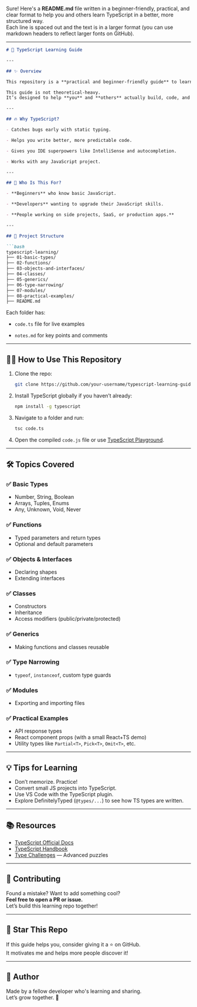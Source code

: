 Sure! Here's a **README.md** file written in a beginner-friendly, practical, and clear format to help you and others learn TypeScript in a better, more structured way.  
Each line is spaced out and the text is in a larger format (you can use markdown headers to reflect larger fonts on GitHub).  

---

```markdown
# 📘 TypeScript Learning Guide

---

## ✨ Overview

This repository is a **practical and beginner-friendly guide** to learning **TypeScript** — a powerful superset of JavaScript that adds static typing and modern development tools to your coding experience.

This guide is not theoretical-heavy.  
It’s designed to help **you** and **others** actually build, code, and learn **by doing**.

---

## 🔥 Why TypeScript?

- Catches bugs early with static typing.

- Helps you write better, more predictable code.

- Gives you IDE superpowers like IntelliSense and autocompletion.

- Works with any JavaScript project.

---

## 🧭 Who Is This For?

- **Beginners** who know basic JavaScript.

- **Developers** wanting to upgrade their JavaScript skills.

- **People working on side projects, SaaS, or production apps.**

---

## 📁 Project Structure

```bash
typescript-learning/
├── 01-basic-types/
├── 02-functions/
├── 03-objects-and-interfaces/
├── 04-classes/
├── 05-generics/
├── 06-type-narrowing/
├── 07-modules/
├── 08-practical-examples/
├── README.md
```

Each folder has:

- `code.ts` file for live examples

- `notes.md` for key points and comments

---

## 🧑‍💻 How to Use This Repository

1. Clone the repo:

   ```bash
   git clone https://github.com/your-username/typescript-learning-guide.git
   ```

2. Install TypeScript globally if you haven’t already:

   ```bash
   npm install -g typescript
   ```

3. Navigate to a folder and run:

   ```bash
   tsc code.ts
   ```

4. Open the compiled `code.js` file or use [TypeScript Playground](https://www.typescriptlang.org/play).

---

## 🛠️ Topics Covered

### ✅ Basic Types

- Number, String, Boolean  
- Arrays, Tuples, Enums  
- Any, Unknown, Void, Never  

### ✅ Functions

- Typed parameters and return types  
- Optional and default parameters  

### ✅ Objects & Interfaces

- Declaring shapes  
- Extending interfaces  

### ✅ Classes

- Constructors  
- Inheritance  
- Access modifiers (public/private/protected)  

### ✅ Generics

- Making functions and classes reusable  

### ✅ Type Narrowing

- `typeof`, `instanceof`, custom type guards  

### ✅ Modules

- Exporting and importing files  

### ✅ Practical Examples

- API response types  
- React component props (with a small React+TS demo)  
- Utility types like `Partial<T>`, `Pick<T>`, `Omit<T>`, etc.

---

## 💡 Tips for Learning

- Don’t memorize. Practice!  
- Convert small JS projects into TypeScript.  
- Use VS Code with the TypeScript plugin.  
- Explore DefinitelyTyped (`@types/...`) to see how TS types are written.

---

## 📚 Resources

- [TypeScript Official Docs](https://www.typescriptlang.org/docs/)  
- [TypeScript Handbook](https://www.typescriptlang.org/docs/handbook/intro.html)  
- [Type Challenges](https://github.com/type-challenges/type-challenges) — Advanced puzzles

---

## 🤝 Contributing

Found a mistake? Want to add something cool?  
**Feel free to open a PR or issue.**  
Let’s build this learning repo together!

---

## 🌟 Star This Repo

If this guide helps you, consider giving it a ⭐ on GitHub.  
It motivates me and helps more people discover it!

---

## 🧠 Author

Made by a fellow developer who's learning and sharing.  
Let’s grow together. 🚀

```
